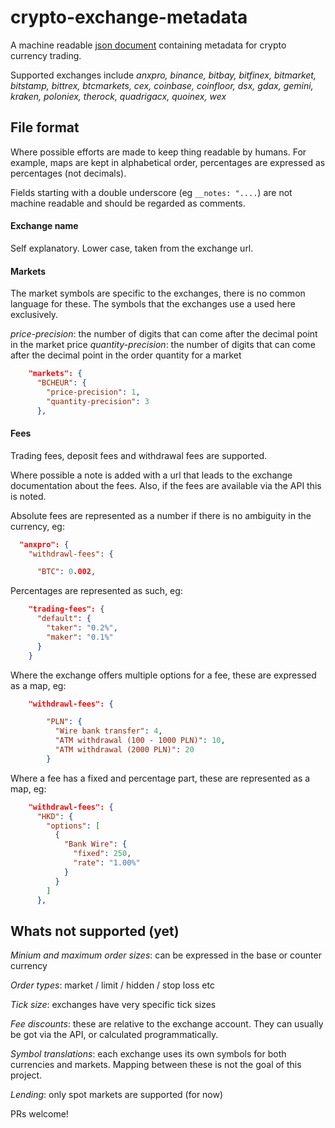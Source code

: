 # crypto-exchange-metadata

A machine readable [json document](exchange-metadata.json) containing metadata for crypto currency trading. 

Supported exchanges include _anxpro, binance, bitbay, bitfinex, bitmarket, bitstamp, bittrex, btcmarkets, cex, coinbase, coinfloor, dsx, gdax, gemini, kraken, poloniex, therock, quadrigacx, quoinex, wex_

## File format

Where possible efforts are made to keep thing readable by humans.  For example, maps are kept in alphabetical order, percentages are expressed as percentages (not decimals).

Fields starting with a double underscore (eg `__notes: "....`) are not machine readable and should be regarded as comments.

#### Exchange name

Self explanatory.  Lower case, taken from the exchange url.

#### Markets

The market symbols are specific to the exchanges, there is no common language for these.  The symbols that the exchanges use a used here exclusively.

_price-precision_: the number of digits that can come after the decimal point in the market price
_quantity-precision_: the number of digits that can come after the decimal point in the order quantity for a market

```json
    "markets": {
      "BCHEUR": {
        "price-precision": 1,
        "quantity-precision": 3
      },
```

#### Fees

Trading fees, deposit fees and withdrawal fees are supported.  

Where possible a note is added with a url that leads to the exchange documentation about the fees.  Also, if the fees are available via the API this is noted.

Absolute fees are represented as a number if there is no ambiguity in the currency, eg:

```json
  "anxpro": {
    "withdrawl-fees": {

      "BTC": 0.002,
```

Percentages are represented as such, eg:

```json
    "trading-fees": {
      "default": {
        "taker": "0.2%",
        "maker": "0.1%"
      }
    }
```

Where the exchange offers multiple options for a fee, these are expressed as a map, eg:

```json
    "withdrawl-fees": {

        "PLN": {
          "Wire bank transfer": 4,
          "ATM withdrawal (100 - 1000 PLN)": 10,
          "ATM withdrawal (2000 PLN)": 20
        }
```

Where a fee has a fixed and percentage part, these are represented as a map, eg:

```json
    "withdrawl-fees": {
      "HKD": {
        "options": [
          {
            "Bank Wire": {
              "fixed": 250,
              "rate": "1.00%"
            }
          }
        ]
      },
```

## Whats not supported (yet)

_Minium and maximum order sizes_: can be expressed in the base or counter currency

_Order types_: market / limit / hidden / stop loss etc

_Tick size_: exchanges have very specific tick sizes 

_Fee discounts_: these are relative to the exchange account. They can usually be got via the API, or calculated programmatically.

_Symbol translations_: each exchange uses its own symbols for both currencies and markets. Mapping between these is not the goal of this project.

_Lending_: only spot markets are supported (for now)


PRs welcome!